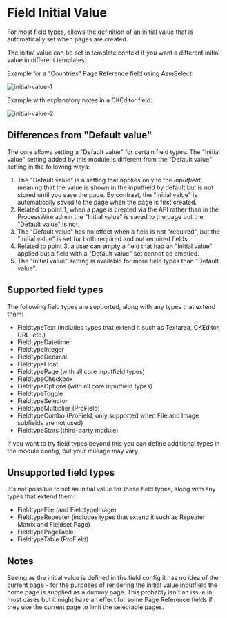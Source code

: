 # Field Initial Value

For most field types, allows the definition of an initial value that is automatically set when pages are created.

The initial value can be set in template context if you want a different initial value in different templates.

Example for a "Countries" Page Reference field using AsmSelect:

![initial-value-1](https://github.com/Toutouwai/FieldInitialValue/assets/1538852/40f23798-f9ab-44cd-b79c-b1572902dde9)

Example with explanatory notes in a CKEditor field:

![initial-value-2](https://github.com/Toutouwai/FieldInitialValue/assets/1538852/bfae62e8-76e4-491b-a5fd-b78aa7c3b124)

## Differences from "Default value"

The core allows setting a "Default value" for certain field types. The "Initial value" setting added by this module is different from the "Default value" setting in the following ways:

1. The "Default value" is a setting that applies only to the *inputfield*, meaning that the value is shown in the inputfield by default but is not stored until you save the page. By contrast, the "Initial value" is automatically saved to the page when the page is first created.
2. Related to point 1, when a page is created via the API rather than in the ProcessWire admin the "Initial value" is saved to the page but the "Default value" is not.
3. The "Default value" has no effect when a field is not "required", but the "Initial value" is set for both required and not required fields.
4. Related to point 3, a user can empty a field that had an "Initial value" applied but a field with a "Default value" set cannot be emptied.
5. The "Initial value" setting is available for more field types than "Default value".

## Supported field types

The following field types are supported, along with any types that extend them:

* FieldtypeText (includes types that extend it such as Textarea, CKEditor, URL, etc.)
* FieldtypeDatetime
* FieldtypeInteger
* FieldtypeDecimal
* FieldtypeFloat
* FieldtypePage (with all core inputfield types)
* FieldtypeCheckbox
* FieldtypeOptions  (with all core inputfield types)
* FieldtypeToggle
* FieldtypeSelector
* FieldtypeMultiplier (ProField)
* FieldtypeCombo (ProField, only supported when File and Image subfields are not used)
* FieldtypeStars (third-party module)

If you want to try field types beyond this you can define additional types in the module config, but your mileage may vary.

## Unsupported field types

It's not possible to set an initial value for these field types, along with any types that extend them:

* FieldtypeFile (and FieldtypeImage)
* FieldtypeRepeater (includes types that extend it such as Repeater Matrix and Fieldset Page)
* FieldtypePageTable
* FieldtypeTable (ProField)

## Notes

Seeing as the initial value is defined in the field config it has no idea of the current page - for the purposes of rendering the initial value inputfield the home page is supplied as a dummy page. This probably isn't an issue in most cases but it might have an effect for some Page Reference fields if they use the current page to limit the selectable pages.